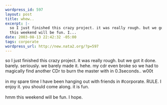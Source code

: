 ```yaml
--- 
wordpress_id: 597
layout: post
title: whew..
excerpt: |-
  so I just finished this crazy project. it was really rough. but we got it done. barely. seriously. we barely made it. hehe. my cdr even broke so we had to magically find another CDr to burn the master with in 0.3seconds.. w00tin my spare time I have been hanging out with friends in #corporate. RULE. I enjoy it. you should come along. it is fun. hmm
  this weekend will be fun. I...
date: 2003-08-13 22:42:32 -05:00
tags: corporate
wordpress_url: http://new.nata2.org/?p=597
---
```

so I just finished this crazy project. it was really rough. but we got it done. barely. seriously. we barely made it. hehe. my cdr even broke so we had to magically find another CDr to burn the master with in 0.3seconds.. w00t<br/><br/>in my spare time I have been hanging out with friends in #corporate. RULE. I enjoy it. you should come along. it is fun. <br/><br/>hmm
this weekend will be fun. I hope.
